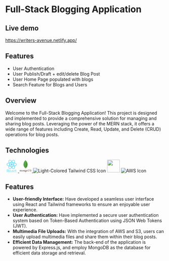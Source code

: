 # Full-Stack Blogging Application 

## Live demo 
https://writers-avenue.netlify.app/


## Features
- User Authentication
- User Publish/Draft + edit/delete Blog Post
- User Home Page populated with blogs
- Search Feature for Blogs and Users





## Overview

Welcome to the Full-Stack Blogging Application! This project is designed and implemented to provide a comprehensive solution for managing and sharing blog posts. Leveraging the power of the MERN stack, it offers a wide range of features including Create, Read, Update, and Delete (CRUD) operations for blog posts.

## Technologies
<a href="https://reactjs.org/" target="_blank" rel="noreferrer"> <img src="https://raw.githubusercontent.com/devicons/devicon/master/icons/react/react-original-wordmark.svg" alt="react" width="40" height="40"/> </a> <a href="https://www.mongodb.com/" target="_blank" rel="noreferrer"> <img src="https://raw.githubusercontent.com/devicons/devicon/master/icons/mongodb/mongodb-original-wordmark.svg" alt="mongodb" width="40" height="40"/> <a><img src="https://upload.wikimedia.org/wikipedia/commons/d/d5/Tailwind_CSS_Logo.svg" alt="Light-Colored Tailwind CSS Icon" width="40" height="40"></a> <a> <a><img src = "https://cdn.hashnode.com/res/hashnode/image/upload/v1675637255386/f3a9a38b-116d-4b35-8f46-8d8abb78166f.png" width="40" height="40" ></img></a>
</a>  <a><img src="https://ih0.redbubble.net/image.2107976058.2036/raf,360x360,075,t,fafafa:ca443f4786.jpg" alt="AWS Icon" width="40" height="40" style="background-color: white;"></a>

</a>

## Features
- **User-friendly Interface:** Have developed a seamless user interface using React and Tailwind frameworks to ensure an enjoyable user experience.
- **User Authentication:** Have implemented a secure user authentication system based on Token-Based Authentication using JSON Web Tokens (JWT).
- **Multimedia File Uploads:** With the integration of AWS and S3, users can easily upload multimedia files and share them within their blog posts.
- **Efficient Data Management:** The back-end of the application is powered by Express.js, and employ MongoDB as the database for efficient data storage and retrieval.
